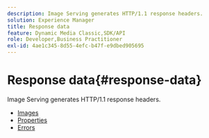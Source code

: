 ```yaml
---
description: Image Serving generates HTTP/1.1 response headers.
solution: Experience Manager
title: Response data
feature: Dynamic Media Classic,SDK/API
role: Developer,Business Practitioner
exl-id: 4ae1c345-8d55-4efc-b47f-e9dbed905695
---
```

# Response data{#response-data}

Image Serving generates HTTP/1.1 response headers.

* [Images](c-images.md)
* [Properties](c-properties/c-properties.md)
* [Errors](r-errors.md)

